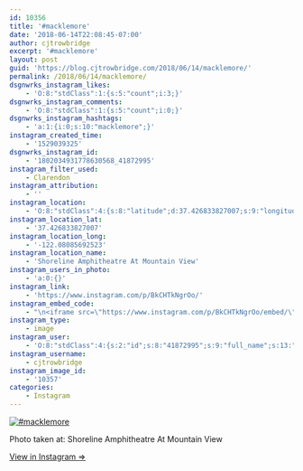 ```yaml
---
id: 10356
title: '#macklemore'
date: '2018-06-14T22:08:45-07:00'
author: cjtrowbridge
excerpt: '#macklemore'
layout: post
guid: 'https://blog.cjtrowbridge.com/2018/06/14/macklemore/'
permalink: /2018/06/14/macklemore/
dsgnwrks_instagram_likes:
    - 'O:8:"stdClass":1:{s:5:"count";i:3;}'
dsgnwrks_instagram_comments:
    - 'O:8:"stdClass":1:{s:5:"count";i:0;}'
dsgnwrks_instagram_hashtags:
    - 'a:1:{i:0;s:10:"macklemore";}'
instagram_created_time:
    - '1529039325'
dsgnwrks_instagram_id:
    - '1802034931778630568_41872995'
instagram_filter_used:
    - Clarendon
instagram_attribution:
    - ''
instagram_location:
    - 'O:8:"stdClass":4:{s:8:"latitude";d:37.426833827007;s:9:"longitude";d:-122.08085692523;s:4:"name";s:39:"Shoreline Amphitheatre At Mountain View";s:2:"id";i:216796294;}'
instagram_location_lat:
    - '37.426833827007'
instagram_location_long:
    - '-122.08085692523'
instagram_location_name:
    - 'Shoreline Amphitheatre At Mountain View'
instagram_users_in_photo:
    - 'a:0:{}'
instagram_link:
    - 'https://www.instagram.com/p/BkCHTkNgrOo/'
instagram_embed_code:
    - "\n<iframe src=\"https://www.instagram.com/p/BkCHTkNgrOo/embed/\" width=\"612\" height=\"710\" frameborder=\"0\" scrolling=\"no\" allowtransparency=\"true\" class=\"insta-image-embed\"></iframe>\n"
instagram_type:
    - image
instagram_user:
    - 'O:8:"stdClass":4:{s:2:"id";s:8:"41872995";s:9:"full_name";s:13:"CJ Trowbridge";s:15:"profile_picture";s:141:"https://scontent.cdninstagram.com/vp/016c8659e3e0906fa8fffe1b7e5cfacc/5BB8B91C/t51.2885-19/s150x150/13724650_1188772791164794_142557231_a.jpg";s:8:"username";s:12:"cjtrowbridge";}'
instagram_username:
    - cjtrowbridge
instagram_image_id:
    - '10357'
categories:
    - Instagram
---
```


[![#macklemore](https://blog.cjtrowbridge.com/wp-content/uploads/2018/06/1529039325-1-1.jpg)](https://www.instagram.com/p/BkCHTkNgrOo/)

Photo taken at: Shoreline Amphitheatre At Mountain View

[View in Instagram ⇒](https://www.instagram.com/p/BkCHTkNgrOo/)